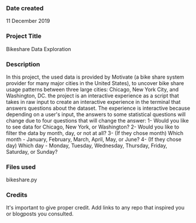 ### Date created
11 December 2019

### Project Title
Bikeshare Data Exploration

### Description
In this project, the used data is provided by Motivate (a bike share system provider for many major cities in the United States), 
to uncover bike share usage patterns between three large cities: Chicago, New York City, and Washington, DC.
the project is an interactive experience as a script that takes in raw input to create an interactive experience in the terminal 
that answers questions about the dataset. The experience is interactive because depending on a user's input, 
the answers to some statistical questions will change due to four questions that will change the answer:
 1- Would you like to see data for Chicago, New York, or Washington?
 2- Would you like to filter the data by month, day, or not at all?
 3- (If they chose month) Which month - January, February, March, April, May, or June?
 4- (If they chose day) Which day - Monday, Tuesday, Wednesday, Thursday, Friday, Saturday, or Sunday?

### Files used
bikeshare.py

### Credits
It's important to give proper credit. Add links to any repo that inspired you or blogposts you consulted.

